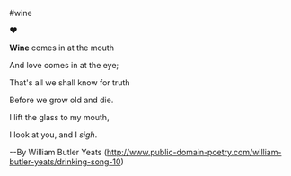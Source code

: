 #wine

:heart:

**Wine** comes in at the mouth

And love comes in at the eye;

That's all we shall know for truth

Before we grow old and die.

I lift the glass to my mouth,

I look at you, and I *sigh*.


--By William Butler Yeats
(http://www.public-domain-poetry.com/william-butler-yeats/drinking-song-10)
